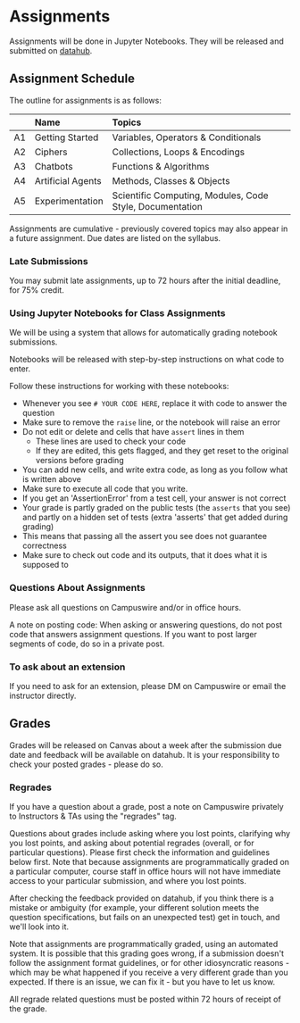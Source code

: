 # Assignments

Assignments will be done in Jupyter Notebooks. They will be released and submitted on [datahub](http::/datahub.ucsd.edu).

## Assignment Schedule

The outline for assignments is as follows:

|   | Name  | Topics  | 
|-----: |:------------|:------------------|
| A1 | Getting Started | Variables, Operators & Conditionals |
| A2 | Ciphers | Collections, Loops & Encodings | 
| A3 | Chatbots | Functions & Algorithms | 
| A4 | Artificial Agents | Methods, Classes & Objects | 
| A5 | Experimentation | Scientific Computing, Modules, Code Style, Documentation | 

Assignments are cumulative - previously covered topics may also appear in a future assignment. Due dates are listed on the syllabus.

### Late Submissions

You may submit late assignments, up to 72 hours after the initial deadline, for 75% credit.

### Using Jupyter Notebooks for Class Assignments

We will be using a system that allows for automatically grading notebook submissions.

Notebooks will be released with step-by-step instructions on what code to enter.

Follow these instructions for working with these notebooks:

- Whenever you see `# YOUR CODE HERE`, replace it with code to answer the question
- Make sure to remove the `raise` line, or the notebook will raise an error
- Do not edit or delete and cells that have `assert` lines in them
  - These lines are used to check your code
  - If they are edited, this gets flagged, and they get reset to the original versions before grading
- You can add new cells, and write extra code, as long as you follow what is written above
- Make sure to execute all code that you write.
- If you get an 'AssertionError' from a test cell, your answer is not correct
- Your grade is partly graded on the public tests (the `asserts` that you see) and partly on a hidden set of tests (extra 'asserts' that get added during grading)
- This means that passing all the assert you see does not guarantee correctness
- Make sure to check out code and its outputs, that it does what it is supposed to

### Questions About Assignments

Please ask all questions on Campuswire and/or in office hours. 

A note on posting code: When asking or answering questions, do not post code that answers assignment questions. If you want to post larger segments of code, do so in a private post.

### To ask about an extension

If you need to ask for an extension, please DM on Campuswire or email the instructor directly.

## Grades

Grades will be released on Canvas about a week after the submission due date and feedback will be available on datahub. It is your responsibility to check your posted grades - please do so.

### Regrades

If you have a question about a grade, post a note on Campuswire privately to Instructors & TAs using the "regrades" tag.

Questions about grades include asking where you lost points, clarifying why you lost points, and asking about potential regrades (overall, or for particular questions). Please first check the information and guidelines below first. Note that because assignments are programmatically graded on a particular computer, course staff in office hours will not have immediate access to your particular submission, and where you lost points.

After checking the feedback provided on datahub, if you think there is a mistake or ambiguity (for example, your different solution meets the question specifications, but fails on an unexpected test) get in touch, and we'll look into it.

Note that assignments are programmatically graded, using an automated system. It is possible that this grading goes wrong, if a submission doesn't follow the assignment format guidelines, or for other idiosyncratic reasons - which may be what happened if you receive a very different grade than you expected. If there is an issue, we can fix it - but you have to let us know.

All regrade related questions must be posted within 72 hours of receipt of the grade.
